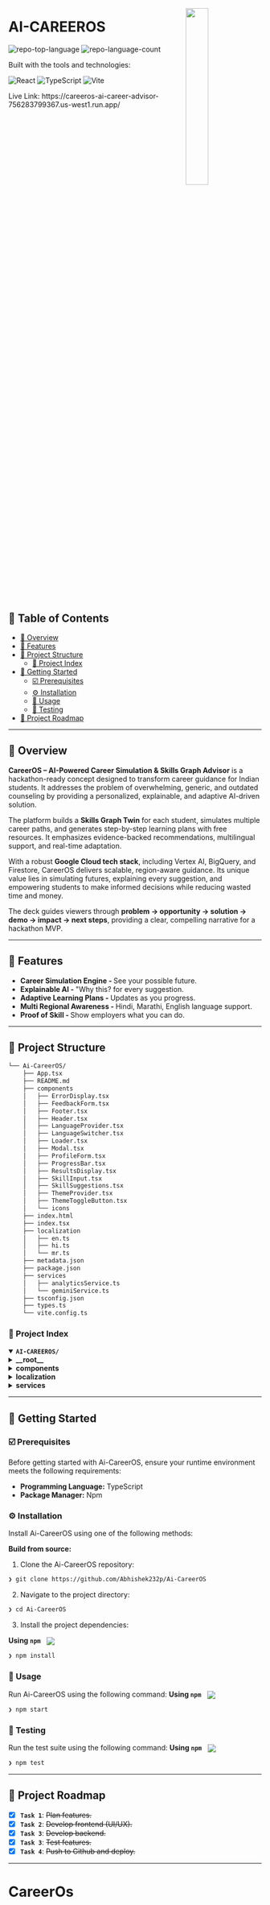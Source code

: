 <div align="left" style="position: relative;">
<img src="https://img.icons8.com/external-tal-revivo-duo-tal-revivo/100/external-markdown-a-lightweight-markup-language-with-plain-text-formatting-syntax-logo-duo-tal-revivo.png" align="right" width="30%" style="margin: -20px 0 0 20px;">
<h1>AI-CAREEROS</h1>
<p align="left">
	<img src="https://img.shields.io/github/languages/top/Abhishek232p/Ai-CareerOS?style=plastic&color=b300ff" alt="repo-top-language">
	<img src="https://img.shields.io/github/languages/count/Abhishek232p/Ai-CareerOS?style=plastic&color=b300ff" alt="repo-language-count">
</p>
<p align="left">Built with the tools and technologies:</p>
<p align="left">
	<img src="https://img.shields.io/badge/React-61DBFB.svg?style=plastic&logo=React&logoColor=white" alt="React">
	<img src="https://img.shields.io/badge/TypeScript-3178C6.svg?style=plastic&logo=TypeScript&logoColor=black" alt="TypeScript">
	<img src="https://img.shields.io/badge/Vite-41D1FF.svg?style=plastic&logo=Vite&logoColor=white" alt="Vite">
</p>
<p>Live Link: https://careeros-ai-career-advisor-756283799367.us-west1.run.app/</p>
</div>
<br clear="right">

## 🔗 Table of Contents

- [📍 Overview](#-overview)
- [👾 Features](#-features)
- [📁 Project Structure](#-project-structure)
  - [📂 Project Index](#-project-index)
- [🚀 Getting Started](#-getting-started)
  - [☑️ Prerequisites](#-prerequisites)
  - [⚙️ Installation](#-installation)
  - [🤖 Usage](#🤖-usage)
  - [🧪 Testing](#🧪-testing)
- [📌 Project Roadmap](#-project-roadmap)
---

## 📍 Overview
<p>
    <strong>CareerOS – AI-Powered Career Simulation & Skills Graph Advisor</strong> is a hackathon-ready concept designed to transform career guidance for Indian students. It addresses the problem of overwhelming, generic, and outdated counseling by providing a personalized, explainable, and adaptive AI-driven solution.
  </p>
  <p>
    The platform builds a <strong>Skills Graph Twin</strong> for each student, simulates multiple career paths, and generates step-by-step learning plans with free resources. It emphasizes evidence-backed recommendations, multilingual support, and real-time adaptation.
  </p>
  <p>
    With a robust <strong>Google Cloud tech stack</strong>, including Vertex AI, BigQuery, and Firestore, CareerOS delivers scalable, region-aware guidance. Its unique value lies in simulating futures, explaining every suggestion, and empowering students to make informed decisions while reducing wasted time and money.
  </p>
  <p>
    The deck guides viewers through <strong>problem → opportunity → solution → demo → impact → next steps</strong>, providing a clear, compelling narrative for a hackathon MVP.
  </p>
  
---

## 👾 Features
<ul>
	<li><b>Career Simulation Engine - </b> See your possible future.</li>
	<li><b>Explainable AI - </b>"Why this? for every suggestion.</li>
	<li><b>Adaptive Learning Plans - </b>Updates as you progress.</li>
	<li><b>Multi Regional Awareness - </b>Hindi, Marathi, English language support.</li>
	<li><b>Proof of Skill - </b>Show employers what you can do.</li>
</ul>

---

## 📁 Project Structure

```sh
└── Ai-CareerOS/
    ├── App.tsx
    ├── README.md
    ├── components
    │   ├── ErrorDisplay.tsx
    │   ├── FeedbackForm.tsx
    │   ├── Footer.tsx
    │   ├── Header.tsx
    │   ├── LanguageProvider.tsx
    │   ├── LanguageSwitcher.tsx
    │   ├── Loader.tsx
    │   ├── Modal.tsx
    │   ├── ProfileForm.tsx
    │   ├── ProgressBar.tsx
    │   ├── ResultsDisplay.tsx
    │   ├── SkillInput.tsx
    │   ├── SkillSuggestions.tsx
    │   ├── ThemeProvider.tsx
    │   ├── ThemeToggleButton.tsx
    │   └── icons
    ├── index.html
    ├── index.tsx
    ├── localization
    │   ├── en.ts
    │   ├── hi.ts
    │   └── mr.ts
    ├── metadata.json
    ├── package.json
    ├── services
    │   ├── analyticsService.ts
    │   └── geminiService.ts
    ├── tsconfig.json
    ├── types.ts
    └── vite.config.ts
```


### 📂 Project Index
<details open>
	<summary><b><code>AI-CAREEROS/</code></b></summary>
	<details> <!-- __root__ Submodule -->
		<summary><b>__root__</b></summary>
		<blockquote>
			<table>
			<tr>
				<td><b><a href='https://github.com/Abhishek232p/Ai-CareerOS/blob/master/types.ts'>types.ts</a></b></td>
				<td></td>
			</tr>
			<tr>
				<td><b><a href='https://github.com/Abhishek232p/Ai-CareerOS/blob/master/tsconfig.json'>tsconfig.json</a></b></td>
				<td></td>
			</tr>
			<tr>
				<td><b><a href='https://github.com/Abhishek232p/Ai-CareerOS/blob/master/App.tsx'>App.tsx</a></b></td>
				<td></td>
			</tr>
			<tr>
				<td><b><a href='https://github.com/Abhishek232p/Ai-CareerOS/blob/master/metadata.json'>metadata.json</a></b></td>
				<td></td>
			</tr>
			<tr>
				<td><b><a href='https://github.com/Abhishek232p/Ai-CareerOS/blob/master/package.json'>package.json</a></b></td>
				<td></td>
			</tr>
			<tr>
				<td><b><a href='https://github.com/Abhishek232p/Ai-CareerOS/blob/master/vite.config.ts'>vite.config.ts</a></b></td>
				<td></td>
			</tr>
			<tr>
				<td><b><a href='https://github.com/Abhishek232p/Ai-CareerOS/blob/master/index.html'>index.html</a></b></td>
				<td></td>
			</tr>
			<tr>
				<td><b><a href='https://github.com/Abhishek232p/Ai-CareerOS/blob/master/index.tsx'>index.tsx</a></b></td>
				<td></td>
			</tr>
			</table>
		</blockquote>
	</details>
	<details> <!-- components Submodule -->
		<summary><b>components</b></summary>
		<blockquote>
			<table>
			<tr>
				<td><b><a href='https://github.com/Abhishek232p/Ai-CareerOS/blob/master/components/SkillInput.tsx'>SkillInput.tsx</a></b></td>
				<td></td>
			</tr>
			<tr>
				<td><b><a href='https://github.com/Abhishek232p/Ai-CareerOS/blob/master/components/LanguageSwitcher.tsx'>LanguageSwitcher.tsx</a></b></td>
				<td></td>
			</tr>
			<tr>
				<td><b><a href='https://github.com/Abhishek232p/Ai-CareerOS/blob/master/components/Footer.tsx'>Footer.tsx</a></b></td>
				<td></td>
			</tr>
			<tr>
				<td><b><a href='https://github.com/Abhishek232p/Ai-CareerOS/blob/master/components/ProfileForm.tsx'>ProfileForm.tsx</a></b></td>
				<td></td>
			</tr>
			<tr>
				<td><b><a href='https://github.com/Abhishek232p/Ai-CareerOS/blob/master/components/Loader.tsx'>Loader.tsx</a></b></td>
				<td></td>
			</tr>
			<tr>
				<td><b><a href='https://github.com/Abhishek232p/Ai-CareerOS/blob/master/components/ThemeToggleButton.tsx'>ThemeToggleButton.tsx</a></b></td>
				<td></td>
			</tr>
			<tr>
				<td><b><a href='https://github.com/Abhishek232p/Ai-CareerOS/blob/master/components/SkillSuggestions.tsx'>SkillSuggestions.tsx</a></b></td>
				<td></td>
			</tr>
			<tr>
				<td><b><a href='https://github.com/Abhishek232p/Ai-CareerOS/blob/master/components/Header.tsx'>Header.tsx</a></b></td>
				<td></td>
			</tr>
			<tr>
				<td><b><a href='https://github.com/Abhishek232p/Ai-CareerOS/blob/master/components/LanguageProvider.tsx'>LanguageProvider.tsx</a></b></td>
				<td></td>
			</tr>
			<tr>
				<td><b><a href='https://github.com/Abhishek232p/Ai-CareerOS/blob/master/components/ThemeProvider.tsx'>ThemeProvider.tsx</a></b></td>
				<td></td>
			</tr>
			<tr>
				<td><b><a href='https://github.com/Abhishek232p/Ai-CareerOS/blob/master/components/ProgressBar.tsx'>ProgressBar.tsx</a></b></td>
				<td></td>
			</tr>
			<tr>
				<td><b><a href='https://github.com/Abhishek232p/Ai-CareerOS/blob/master/components/FeedbackForm.tsx'>FeedbackForm.tsx</a></b></td>
				<td></td>
			</tr>
			<tr>
				<td><b><a href='https://github.com/Abhishek232p/Ai-CareerOS/blob/master/components/ErrorDisplay.tsx'>ErrorDisplay.tsx</a></b></td>
				<td></td>
			</tr>
			<tr>
				<td><b><a href='https://github.com/Abhishek232p/Ai-CareerOS/blob/master/components/ResultsDisplay.tsx'>ResultsDisplay.tsx</a></b></td>
				<td></td>
			</tr>
			<tr>
				<td><b><a href='https://github.com/Abhishek232p/Ai-CareerOS/blob/master/components/Modal.tsx'>Modal.tsx</a></b></td>
				<td></td>
			</tr>
			</table>
			<details>
				<summary><b>icons</b></summary>
				<blockquote>
					<table>
					<tr>
						<td><b><a href='https://github.com/Abhishek232p/Ai-CareerOS/blob/master/components/icons/XCircleIcon.tsx'>XCircleIcon.tsx</a></b></td>
						<td></td>
					</tr>
					<tr>
						<td><b><a href='https://github.com/Abhishek232p/Ai-CareerOS/blob/master/components/icons/DocumentDownloadIcon.tsx'>DocumentDownloadIcon.tsx</a></b></td>
						<td></td>
					</tr>
					<tr>
						<td><b><a href='https://github.com/Abhishek232p/Ai-CareerOS/blob/master/components/icons/AcademicCapIcon.tsx'>AcademicCapIcon.tsx</a></b></td>
						<td></td>
					</tr>
					<tr>
						<td><b><a href='https://github.com/Abhishek232p/Ai-CareerOS/blob/master/components/icons/SparklesIcon.tsx'>SparklesIcon.tsx</a></b></td>
						<td></td>
					</tr>
					<tr>
						<td><b><a href='https://github.com/Abhishek232p/Ai-CareerOS/blob/master/components/icons/MoonIcon.tsx'>MoonIcon.tsx</a></b></td>
						<td></td>
					</tr>
					<tr>
						<td><b><a href='https://github.com/Abhishek232p/Ai-CareerOS/blob/master/components/icons/XIcon.tsx'>XIcon.tsx</a></b></td>
						<td></td>
					</tr>
					<tr>
						<td><b><a href='https://github.com/Abhishek232p/Ai-CareerOS/blob/master/components/icons/PlusCircleIcon.tsx'>PlusCircleIcon.tsx</a></b></td>
						<td></td>
					</tr>
					<tr>
						<td><b><a href='https://github.com/Abhishek232p/Ai-CareerOS/blob/master/components/icons/VideoCameraIcon.tsx'>VideoCameraIcon.tsx</a></b></td>
						<td></td>
					</tr>
					<tr>
						<td><b><a href='https://github.com/Abhishek232p/Ai-CareerOS/blob/master/components/icons/ChevronDownIcon.tsx'>ChevronDownIcon.tsx</a></b></td>
						<td></td>
					</tr>
					<tr>
						<td><b><a href='https://github.com/Abhishek232p/Ai-CareerOS/blob/master/components/icons/BriefcaseIcon.tsx'>BriefcaseIcon.tsx</a></b></td>
						<td></td>
					</tr>
					<tr>
						<td><b><a href='https://github.com/Abhishek232p/Ai-CareerOS/blob/master/components/icons/LightBulbIcon.tsx'>LightBulbIcon.tsx</a></b></td>
						<td></td>
					</tr>
					<tr>
						<td><b><a href='https://github.com/Abhishek232p/Ai-CareerOS/blob/master/components/icons/StarIcon.tsx'>StarIcon.tsx</a></b></td>
						<td></td>
					</tr>
					<tr>
						<td><b><a href='https://github.com/Abhishek232p/Ai-CareerOS/blob/master/components/icons/ComputerDesktopIcon.tsx'>ComputerDesktopIcon.tsx</a></b></td>
						<td></td>
					</tr>
					<tr>
						<td><b><a href='https://github.com/Abhishek232p/Ai-CareerOS/blob/master/components/icons/SearchIcon.tsx'>SearchIcon.tsx</a></b></td>
						<td></td>
					</tr>
					<tr>
						<td><b><a href='https://github.com/Abhishek232p/Ai-CareerOS/blob/master/components/icons/LanguageIcon.tsx'>LanguageIcon.tsx</a></b></td>
						<td></td>
					</tr>
					<tr>
						<td><b><a href='https://github.com/Abhishek232p/Ai-CareerOS/blob/master/components/icons/UserIcon.tsx'>UserIcon.tsx</a></b></td>
						<td></td>
					</tr>
					<tr>
						<td><b><a href='https://github.com/Abhishek232p/Ai-CareerOS/blob/master/components/icons/ExclamationTriangleIcon.tsx'>ExclamationTriangleIcon.tsx</a></b></td>
						<td></td>
					</tr>
					<tr>
						<td><b><a href='https://github.com/Abhishek232p/Ai-CareerOS/blob/master/components/icons/SaveIcon.tsx'>SaveIcon.tsx</a></b></td>
						<td></td>
					</tr>
					<tr>
						<td><b><a href='https://github.com/Abhishek232p/Ai-CareerOS/blob/master/components/icons/ClipboardCheckIcon.tsx'>ClipboardCheckIcon.tsx</a></b></td>
						<td></td>
					</tr>
					<tr>
						<td><b><a href='https://github.com/Abhishek232p/Ai-CareerOS/blob/master/components/icons/SunIcon.tsx'>SunIcon.tsx</a></b></td>
						<td></td>
					</tr>
					<tr>
						<td><b><a href='https://github.com/Abhishek232p/Ai-CareerOS/blob/master/components/icons/LocationMarkerIcon.tsx'>LocationMarkerIcon.tsx</a></b></td>
						<td></td>
					</tr>
					<tr>
						<td><b><a href='https://github.com/Abhishek232p/Ai-CareerOS/blob/master/components/icons/CheckCircleIcon.tsx'>CheckCircleIcon.tsx</a></b></td>
						<td></td>
					</tr>
					<tr>
						<td><b><a href='https://github.com/Abhishek232p/Ai-CareerOS/blob/master/components/icons/PrinterIcon.tsx'>PrinterIcon.tsx</a></b></td>
						<td></td>
					</tr>
					</table>
				</blockquote>
			</details>
		</blockquote>
	</details>
	<details> <!-- localization Submodule -->
		<summary><b>localization</b></summary>
		<blockquote>
			<table>
			<tr>
				<td><b><a href='https://github.com/Abhishek232p/Ai-CareerOS/blob/master/localization/en.ts'>en.ts</a></b></td>
				<td></td>
			</tr>
			<tr>
				<td><b><a href='https://github.com/Abhishek232p/Ai-CareerOS/blob/master/localization/hi.ts'>hi.ts</a></b></td>
				<td></td>
			</tr>
			<tr>
				<td><b><a href='https://github.com/Abhishek232p/Ai-CareerOS/blob/master/localization/mr.ts'>mr.ts</a></b></td>
				<td></td>
			</tr>
			</table>
		</blockquote>
	</details>
	<details> <!-- services Submodule -->
		<summary><b>services</b></summary>
		<blockquote>
			<table>
			<tr>
				<td><b><a href='https://github.com/Abhishek232p/Ai-CareerOS/blob/master/services/geminiService.ts'>geminiService.ts</a></b></td>
				<td></td>
			</tr>
			<tr>
				<td><b><a href='https://github.com/Abhishek232p/Ai-CareerOS/blob/master/services/analyticsService.ts'>analyticsService.ts</a></b></td>
				<td></td>
			</tr>
			</table>
		</blockquote>
	</details>
</details>

---
## 🚀 Getting Started

### ☑️ Prerequisites

Before getting started with Ai-CareerOS, ensure your runtime environment meets the following requirements:

- **Programming Language:** TypeScript
- **Package Manager:** Npm


### ⚙️ Installation

Install Ai-CareerOS using one of the following methods:

**Build from source:**

1. Clone the Ai-CareerOS repository:
```sh
❯ git clone https://github.com/Abhishek232p/Ai-CareerOS
```

2. Navigate to the project directory:
```sh
❯ cd Ai-CareerOS
```

3. Install the project dependencies:


**Using `npm`** &nbsp; [<img align="center" src="https://img.shields.io/badge/npm-CB3837.svg?style={badge_style}&logo=npm&logoColor=white" />](https://www.npmjs.com/)

```sh
❯ npm install
```




### 🤖 Usage
Run Ai-CareerOS using the following command:
**Using `npm`** &nbsp; [<img align="center" src="https://img.shields.io/badge/npm-CB3837.svg?style={badge_style}&logo=npm&logoColor=white" />](https://www.npmjs.com/)

```sh
❯ npm start
```


### 🧪 Testing
Run the test suite using the following command:
**Using `npm`** &nbsp; [<img align="center" src="https://img.shields.io/badge/npm-CB3837.svg?style={badge_style}&logo=npm&logoColor=white" />](https://www.npmjs.com/)

```sh
❯ npm test
```


---
## 📌 Project Roadmap

- [X] **`Task 1`**: <strike>Plan features.</strike>
- [X] **`Task 2`**: <strike>Develop frontend (UI/UX).</strike>
- [X] **`Task 3`**: <strike>Develop backend.</strike>
- [X] **`Task 3`**: <strike>Test features.</strike>
- [X] **`Task 4`**: <strike>Push to Github and deploy.</strike>

---
# CareerOs
